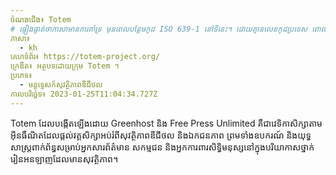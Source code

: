 ```yaml
---
ចំណងជើង៖ Totem
# ផ្ទៀងផ្ទាត់ថាភាសាមានការគាំទ្រ មុនពេលបន្ថែមកូដ ISO 639-1 នៅទីនេះ។ ដោយគ្មានលេខកូដប្រទេស ពោលគឺ ms ជំនួសឱ្យ ms_MY ។
ភាសា៖
  - kh
គេហទំព័រ៖ https://totem-project.org/
ក្រេឌីត៖ អត្ថបទដោយក្រុម Totem ។
ប្រភេទ៖
  - មគ្គុទ្ទេសក៍សុវត្ថិភាពឌីជីថល
កាលបរិច្ឆេទ៖ 2023-01-25T11:04:34.727Z
---
```

Totem ដែលបង្កើតឡើងដោយ Greenhost និង Free Press Unlimited គឺជាវេទិកាសិក្សាតាមអ៊ីនធឺណិតដែលផ្តល់វគ្គសិក្សាអប់រំពីសុវត្ថិភាពឌីជីថល និងឯកជនភាព ព្រមទាំងឧបករណ៍ និងយុទ្ធសាស្ត្រពាក់ព័ន្ធសម្រាប់អ្នកសារព័ត៌មាន សកម្មជន និងអ្នកការពារសិទ្ធិមនុស្សនៅក្នុងបរិយាកាសថ្នាក់រៀនអនឡាញដែលមានសុវត្ថិភាព។